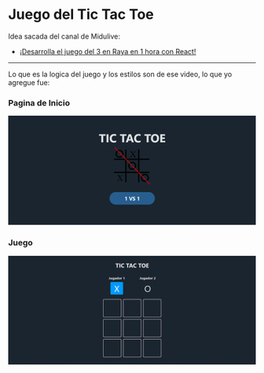 # Juego del Tic Tac Toe

Idea sacada del canal de Midulive:
- [¡Desarrolla el juego del 3 en Raya en 1 hora con React!](https://youtu.be/oWPFcuH8x6M?si=wN08WFbfnSU1f_be)
---
Lo que es la logica del juego y los estilos son de ese video, lo que yo agregue fue:

### Pagina de Inicio

![](./public/menu.png)

### Juego

![](./public/game.png)